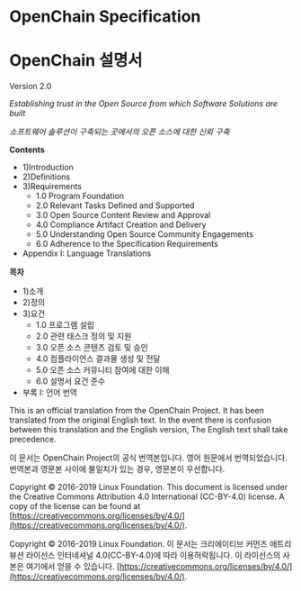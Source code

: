 #                 OpenChain Specification
#                 OpenChain 설명서
Version 2.0

_Establishing trust in the Open Source from which Software Solutions are built_

_소프트웨어 솔루션이 구축되는 곳에서의 오픈 소스에 대한 신뢰 구축_


**Contents**

 - 1)Introduction
 - 2)Definitions
 - 3)Requirements
	 - 1.0 Program Foundation
	 - 2.0 Relevant Tasks Defined and Supported
	 - 3.0 Open Source Content Review and Approval
	 - 4.0 Compliance Artifact Creation and Delivery
	 - 5.0 Understanding Open Source Community Engagements       
	 - 6.0 Adherence to the Specification Requirements
- Appendix I: Language Translations

**목차**

 - 1)소개
 - 2)정의
 - 3)요건
	 - 1.0 프로그램 설립
	 - 2.0 관련 태스크 정의 및 지원
	 - 3.0 오픈 소스 콘텐츠 검토 및 승인
	 - 4.0 컴플라이언스 결과물 생성 및 전달
	 - 5.0 오픈 소스 커뮤니티 참여에 대한 이해       
	 - 6.0 설명서 요건 준수
- 부록 I: 언어 번역

This is an official translation from the OpenChain Project. It has been translated from the original English text. In the event there is confusion between this translation and the English version, The English text shall take precedence.

이 문서는 OpenChain Project의 공식 번역본입니다. 영어 원문에서 번역되었습니다. 번역본과 영문본 사이에 불일치가 있는 경우, 영문본이 우선합니다.

Copyright © 2016-2019 Linux Foundation. This document is licensed under the Creative Commons Attribution 4.0 International (CC-BY-4.0) license. A copy of the license can be found at [https://creativecommons.org/licenses/by/4.0/](https://creativecommons.org/licenses/by/4.0/).

Copyright © 2016-2019 Linux Foundation. 이  문서는  크리에이티브  커먼즈  애트리뷰션  라이선스  인터네셔널 4.0(CC-BY-4.0)에  따라  이용허락됩니다. 이  라이선스의  사본은  여기에서  얻을  수  있습니다. [https://creativecommons.org/licenses/by/4.0/](https://creativecommons.org/licenses/by/4.0/).

